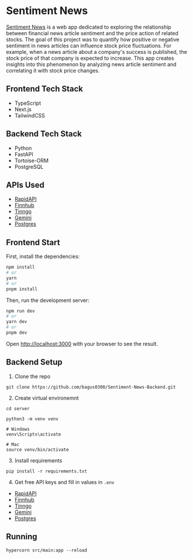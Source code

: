 # Sentiment News

[Sentiment News](https://sentiment-news.vercel.app) is a web app dedicated to exploring the relationship between financial news article sentiment and the price action of related stocks. The goal of this project was to quantify how positive or negative sentiment in news articles can influence stock price fluctuations. For example, when a news article about a company's success is published, the stock price of that company is expected to increase. This app creates insights into this phenomenon by analyzing news article sentiment and correlating it with stock price changes.

## Frontend Tech Stack

- TypeScript
- Next.js
- TailwindCSS

## Backend Tech Stack

- Python
- FastAPI
- Tortoise-ORM
- PostgreSQL

## APIs Used

- [RapidAPI](https://rapidapi.com/hub)
- [Finnhub](https://finnhub.io/)
- [Tinngo](https://www.tiingo.com/)
- [Gemini](https://ai.google.dev/)
- [Postgres](https://supabase.com/)

## Frontend Start

First, install the dependencies:

```bash
npm install
# or
yarn
# or
pnpm install
```

Then, run the development server:

```bash
npm run dev
# or
yarn dev
# or
pnpm dev
```

Open [http://localhost:3000](http://localhost:3000) with your browser to see the result.

## Backend Setup

1. Clone the repo

```shell
git clone https://github.com/bagus0300/Sentiment-News-Backend.git
```

2. Create virtual environemnt

```shell
cd server

python3 -m venv venv

# Windows
venv\Scripts\activate

# Mac
source venv/bin/activate
```

3. Install requirements

```shell
pip install -r requirements.txt
```

4. Get free API keys and fill in values in `.env`

- [RapidAPI](https://rapidapi.com/hub)
- [Finnhub](https://finnhub.io/)
- [Tinngo](https://www.tiingo.com/)
- [Gemini](https://ai.google.dev/)
- [Postgres](https://supabase.com/)

## Running

```shell
hypercorn src/main:app --reload
```
